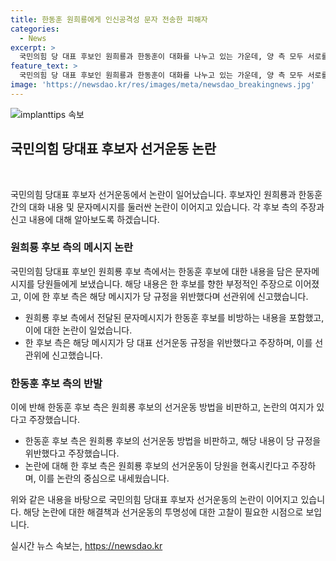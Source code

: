 ```yaml
---
title: 한동훈 원희룡에게 인신공격성 문자 전송한 피해자
categories:
  - News
excerpt: >
  국민의힘 당 대표 후보인 원희룡과 한동훈이 대화를 나누고 있는 가운데, 양 측 모두 서로를 공격하는 메시지를 서로에 대해 발송했다. 이에 한 후보 측은 원 후보의 행동을 당규에 어긴다며 비난하고 있으며, 이에 대한 선관위 조사가 예상된다. 양 후보 측은 당대표 선거운동에 서로를 비방하고 선전하는 행위로 분열을 초래하는 것으로 지적되고 있다.
feature_text: >
  국민의힘 당 대표 후보인 원희룡과 한동훈이 대화를 나누고 있는 가운데, 양 측 모두 서로를 공격하는 메시지를 서로에 대해 발송했다. 이에 한 후보 측은 원 후보의 행동을 당규에 어긴다며 비난하고 있으며, 이에 대한 선관위 조사가 예상된다. 양 후보 측은 당대표 선거운동에 서로를 비방하고 선전하는 행위로 분열을 초래하는 것으로 지적되고 있다.
image: 'https://newsdao.kr/res/images/meta/newsdao_breakingnews.jpg'
---
```


<p><img src="https://newsdao.kr/res/images/meta/newsdao_breakingnews.jpg" alt="implanttips 속보" /></p>

<h2 data-ke-size="size26">국민의힘 당대표 후보자 선거운동 논란</h2>

<p data-ke-size="size16">&nbsp;</p>

<p>국민의힘 당대표 후보자 선거운동에서 논란이 일어났습니다. 후보자인 원희룡과 한동훈 간의 대화 내용 및 문자메시지를 둘러싼 논란이 이어지고 있습니다. 각 후보 측의 주장과 신고 내용에 대해 알아보도록 하겠습니다.</p>

<h3>원희룡 후보 측의 메시지 논란</h3>

<p>국민의힘 당대표 후보인 원희룡 후보 측에서는 한동훈 후보에 대한 내용을 담은 문자메시지를 당원들에게 보냈습니다. 해당 내용은 한 후보를 향한 부정적인 주장으로 이어졌고, 이에 한 후보 측은 해당 메시지가 당 규정을 위반했다며 선관위에 신고했습니다.</p>

<ul>
  <li>원희룡 후보 측에서 전달된 문자메시지가 한동훈 후보를 비방하는 내용을 포함했고, 이에 대한 논란이 일었습니다.</li>
  <li>한 후보 측은 해당 메시지가 당 대표 선거운동 규정을 위반했다고 주장하며, 이를 선관위에 신고했습니다.</li>
</ul>

<h3>한동훈 후보 측의 반발</h3>

<p>이에 반해 한동훈 후보 측은 원희룡 후보의 선거운동 방법을 비판하고, 논란의 여지가 있다고 주장했습니다.</p>

<ul>
  <li>한동훈 후보 측은 원희룡 후보의 선거운동 방법을 비판하고, 해당 내용이 당 규정을 위반했다고 주장했습니다.</li>
  <li>논란에 대해 한 후보 측은 원희룡 후보의 선거운동이 당원을 현혹시킨다고 주장하며, 이를 논란의 중심으로 내세웠습니다.</li>
</ul>

<p>위와 같은 내용을 바탕으로 국민의힘 당대표 후보자 선거운동의 논란이 이어지고 있습니다. 해당 논란에 대한 해결책과 선거운동의 투명성에 대한 고찰이 필요한 시점으로 보입니다.</p>
실시간 뉴스 속보는, <a href="https://newsdao.kr" rel="dofollow">https://newsdao.kr</a>


